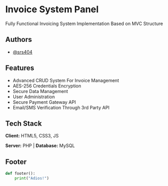 # Invoice System Panel

Fully Functional Invoicing System Implementation Based on MVC Structure

## Authors

- [@srs404](https://www.github.com/srs404)

## Features

- Advanced CRUD System For Invoice Management
- AES-256 Credentials Encryption
- Secure Data Management
- User Administration
- Secure Payment Gateway API
- Email/SMS Verification Through 3rd Party API

## Tech Stack

**Client:** HTML5, CSS3, JS

**Server:** PHP | **Database:** MySQL

## Footer

```python
def footer():
    print("Adios!")
```
